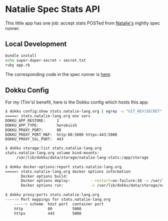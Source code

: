 # Natalie Spec Stats API

This little app has one job: accept stats POSTed from [Natalie's](https://github.com/seven1m/natalie) nightly spec runner.

## Local Development

```sh
bundle install
echo super-duper-secret > secret.txt
ruby app.rb
```

The corresponding code in the spec runner is [here](https://github.com/natalie-lang/natalie/blob/99df60fd6a25d9b77dcdbb4b08f0ccfccd746afe/spec/support/nightly_ruby_spec_runner.rb#L120-L130).

## Dokku Config

For my (Tim's) benefit, here is the Dokku config which hosts this app:

```sh
$ dokku config:show stats.natalie-lang.org | egrep -v "GIT_REV|SECRET"
=====> stats.natalie-lang.org env vars
DOKKU_APP_RESTORE:     1
DOKKU_APP_TYPE:        herokuish
DOKKU_PROXY_PORT:      80
DOKKU_PROXY_PORT_MAP:  http:80:5000 https:443:5000
DOKKU_PROXY_SSL_PORT:  443

$ dokku storage:list stats.natalie-lang.org
stats.natalie-lang.org volume bind-mounts:
     /var/lib/dokku/data/storage/natalie-lang-stats:/app/storage
     
$ dokku docker-options:report stats.natalie-lang.org
=====> stats.natalie-lang.org docker options information
       Docker options build:                                   
       Docker options deploy:         --restart=on-failure:10 -v /var/lib/dokku/data/storage/natalie-lang-stats:/app/storage 
       Docker options run:            -v /var/lib/dokku/data/storage/natalie-lang-stats:/app/storage 
       
$ dokku proxy:ports stats.natalie-lang.org
-----> Port mappings for stats.natalie-lang.org
    -----> scheme  host port  container port
    http           80         5000
    https          443        5000
```
